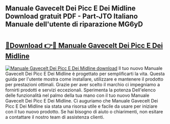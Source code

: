 ## Manuale Gavecelt Dei Picc E Dei Midline Download gratuit PDF - Part-JTO Italiano Manuale dell'utente di riparazione MG6yD

# <h2><a href="http://dfed7s.blite.top/?on=Manuale+Gavecelt+Dei+Picc+E+Dei+Midline">🔗Download 👉🔴 Manuale Gavecelt Dei Picc E Dei Midline</a></h2>

[![Manuale Gavecelt Dei Picc E Dei Midline download](https://i.imgur.com/lujVjoI.png)](http://dfed7s.blite.top/?on=Manuale+Gavecelt+Dei+Picc+E+Dei+Midline)
Il tuo nuovo Manuale Gavecelt Dei Picc E Dei Midline è progettato per semplificarti la vita. Questa guida per l'utente mostra come installare, utilizzare e mantenere il prodotto per prestazioni ottimali. Grazie per aver scelto il marchio ci impegniamo a fornirti prodotti e servizi eccezionali. Sperimenta la potenza Dell'elenco delle funzionalità nel palmo della tua mano con il tuo nuovo Manuale Gavecelt Dei Picc E Dei Midline. Ci auguriamo che Manuale Gavecelt Dei Picc E Dei Midline sia stata una risorsa utile e facile da usare per iniziare con il tuo nuovo prodotto. Se hai bisogno di aiuto o chiarimenti, non esitare a contattare il nostro team di assistenza clienti.
